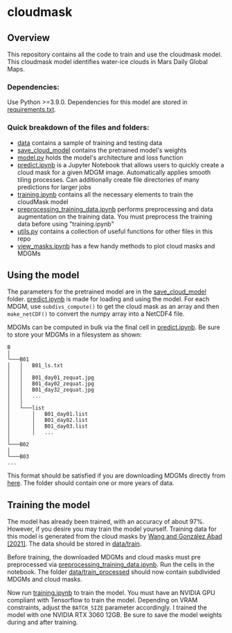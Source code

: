 # cloudmask

## Overview
This repository contains all the code to train and use the cloudmask model. This cloudmask model identifies water-ice clouds in Mars Daily Global Maps. 

### Dependencies:
Use Python >=3.9.0. Dependencies for this model are stored in [requirements.txt](requirements.txt).

### Quick breakdown of the files and folders:
- [data](data) contains a sample of training and testing data
- [save_cloud_model](save_cloud_model) contains the pretrained model's weights
- [model.py](model.py) holds the model's architecture and loss function
- [predict.ipynb](predict.ipynb) is a Jupyter Notebook that allows users to quickly create a cloud mask for a given MDGM image. Automatically applies smooth tiling processes. Can additionally create file directories of many predictions for larger jobs
- [training.ipynb](training.ipynb) contains all the necessary elements to train the cloudMask model
- [preprocessing_training_data.ipynb](preprocessing_training_data.ipynb) performs preprocessing and data augmentation on the training data. You must preprocess the training data before using "training.ipynb"
- [utils.py](utils.py) contains a collection of useful functions for other files in this repo
- [view_masks.ipynb](view_masks.ipynb) has a few handy methods to plot cloud masks and MDGMs

## Using the model
The parameters for the pretrained model are in the [save_cloud_model](save_cloud_model) folder. [predict.ipynb](predict.ipynb) is made for loading and using the model. For each MDGM, use `subdivs_compute()` to get the cloud mask as an array and then `make_netCDF()` to convert the numpy array into a NetCDF4 file.

MDGMs can be computed in bulk via the final cell in [predict.ipynb](predict.ipynb). Be sure to store your MDGMs in a filesystem as shown:
```
B
│
└───B01
│   │   B01_ls.txt
│   │
│   │   B01_day01_zequat.jpg
│   │   B01_day02_zequat.jpg
│   │   B01_day32_zequat.jpg
│   │   ...
│   │
│   └───list
│       │   B01_day01.list
│       │   B01_day02.list
│       │   B01_day03.list
│       │   ...
│
└───B02
│
└───B03
...
```
This format should be satisfied if you are downloading MDGMs directly from [here](https://doi.org/10.7910/DVN/U3766S). The folder should contain one or more years of data.

## Training the model
The model has already been trained, with an accuracy of about 97%. However, if you desire you may train the model yourself. Training data for this model is generated from the cloud masks by [Wang and González Abad [2021]](https://doi.org/10.3390/geosciences11080324). The data should be stored in [data/train](data/train).

Before training, the downloaded MDGMs and cloud masks must pre preprocessed via [preprocessing_training_data.ipynb](preprocessing_training_data.ipynb). Run the cells in the notebook. The folder [data/train_processed](data/train_processed) should now contain subdivided MDGMs and cloud masks.

Now run [training.ipynb](training.ipynb) to train the model. You must have an NVIDIA GPU compliant with Tensorflow to train the model. Depending on VRAM constraints, adjust the `BATCH_SIZE` parameter accordingly. I trained the model with one NVIDIA RTX 3060 12GB. Be sure to save the model weights during and after training.
